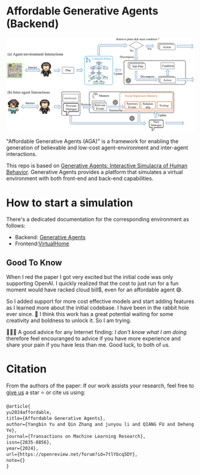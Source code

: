 

# Affordable Generative Agents (Backend)

<p align="center" width="100%">
<img src="./GA/docs/images/aga_framework.png" alt="The framework of AGA">
</p>

"Affordable Generative Agents (AGA)" is a framework for enabling the generation of believable and low-cost agent-environment and inter-agent interactions. 

This repo is based on [Generative Agents: Interactive Simulacra of Human Behavior](https://github.com/joonspk-research/generative_agents). Generative Agents provides a platform that simulates a virtual environment with both front-end and back-end capabilities. 

# How to start a simulation
There's a dedicated documentation for the corresponding environment as follows:
- Backend: [Generative Agents](GA/README.md)
- Frontend:[VirtualHome](VirtualHome/README.md)

## Good To Know
When I red the paper I got very excited but the initial code was only supporting OpenAI. I quickly realized that the cost to just run for a fun moment would have racked cloud bill$, even for an affordable agent 😅. 

So I added support for more cost effective models and start adding features as I learned more about the initial codebase. I have been in the rabbit hole ever since. 🎢 I think this work has a great potential waiting for some creativity and boldness to unlock it. So I am trying.

🧘🏼‍♂️ A good advice for any Internet finding: *I don't know what I am doing* therefore feel encouranged to advice if you have more experience and share your pain if you have less than me. Good luck, to both of us.

# Citation

From the authors of the paper: If our work assists your research, feel free to [give us](https://github.com/joonspk-research/generative_agents) a star ⭐ or cite us using:

```
@article{
yu2024affordable,
title={Affordable Generative Agents},
author={Yangbin Yu and Qin Zhang and junyou li and QIANG FU and Deheng Ye},
journal={Transactions on Machine Learning Research},
issn={2835-8856},
year={2024},
url={https://openreview.net/forum?id=7tlYbcq5DY},
note={}
}
```
